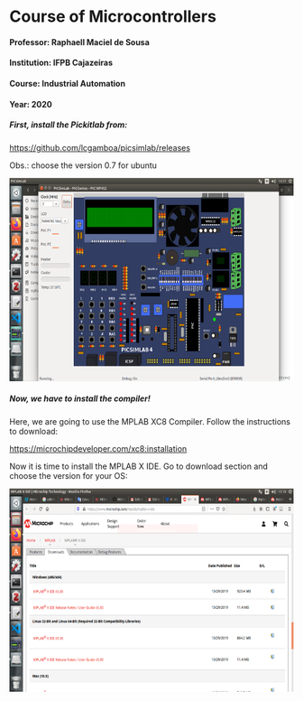 # Course of Microcontrollers
#### Professor: Raphaell Maciel de Sousa
#### Institution: IFPB Cajazeiras
#### Course: Industrial Automation
#### Year: 2020

##### First, install the Pickitlab from:

https://github.com/lcgamboa/picsimlab/releases

Obs.: choose the version 0.7 for ubuntu

<p align="center">
    <img src="./figs/pic_board.png" width="600" height="360" title="Home Service Robot">
</p> 

##### Now, we have to install the compiler! 

Here, we are going to use the MPLAB XC8 Compiler. Follow the instructions to download:

https://microchipdeveloper.com/xc8:installation

Now it is time to install the MPLAB X IDE. Go to download section and choose the version for your OS:

<p align="center">
    <img src="./figs/mplabx.png" width="600" height="360" title="Home Service Robot">
</p> 
